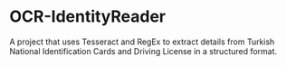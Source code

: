 # OCR-IdentityReader
A project that uses Tesseract and RegEx to extract details from Turkish National Identification Cards and Driving License in a structured format.
